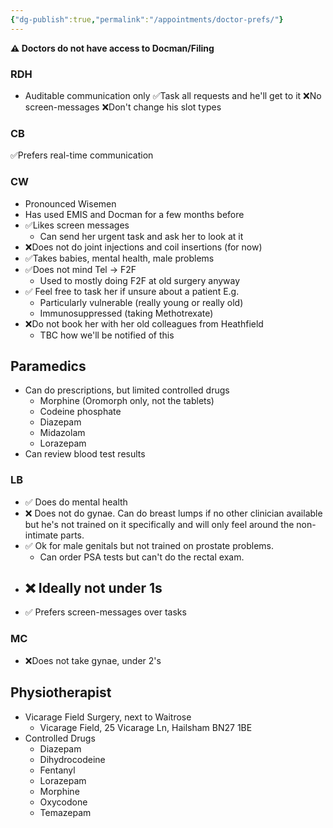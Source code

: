 ```yaml
---
{"dg-publish":true,"permalink":"/appointments/doctor-prefs/"}
---
```


**⚠️ Doctors do not have access to Docman/Filing**
### RDH
* Auditable communication only
	✅Task all requests and he'll get to it
	❌No screen-messages
	❌Don't change his slot types
### CB
✅Prefers real-time communication
### CW
- Pronounced Wisemen
- Has used EMIS and Docman for a few months before
- ✅Likes screen messages
	- Can send her urgent task and ask her to look at it
- ❌Does not do joint injections and coil insertions (for now)
- ✅Takes babies, mental health, male problems
- ✅Does not mind Tel -> F2F
	- Used to mostly doing F2F at old surgery anyway
- ✅ Feel free to task her if unsure about a patient E.g. 
	- Particularly vulnerable (really young or really old)
	- Immunosuppressed (taking Methotrexate)
- ❌Do not book her with her old colleagues from Heathfield
	- TBC how we'll be notified of this
## Paramedics
* Can do prescriptions, but limited controlled drugs
	* Morphine (Oromorph only, not the tablets)
	* Codeine phosphate
	* Diazepam
	* Midazolam
	* Lorazepam
* Can review blood test results
### LB
- ✅ Does do mental health
- ❌ Does not do gynae. Can do breast lumps if no other clinician available but he's not trained on it specifically and will only feel around the non-intimate parts.
- ✅ Ok for male genitals but not trained on prostate problems. 
	- Can order PSA tests but can't do the rectal exam.
- ❌ Ideally not under 1s
	- 
- ✅ Prefers screen-messages over tasks
### MC
- ❌Does not take gynae, under 2's
## Physiotherapist
* Vicarage Field Surgery, next to Waitrose
	* Vicarage Field, 25 Vicarage Ln, Hailsham BN27 1BE
* Controlled Drugs
	* Diazepam
	* Dihydrocodeine
	* Fentanyl
	* Lorazepam
	* Morphine
	* Oxycodone
	* Temazepam